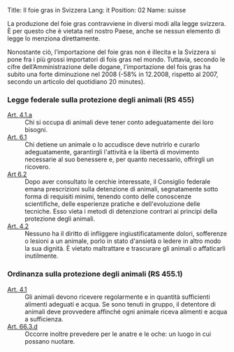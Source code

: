 Title: Il foie gras in Svizzera
Lang: it
Position: 02
Name: suisse

La produzione del foie gras contravviene in diversi modi alla legge svizzera. È per questo che è vietata nel nostro Paese, anche se nessun elemento di legge lo menziona direttamente.

Nonostante ciò, l’importazione del foie gras non é illecita e la Svizzera si pone fra i più grossi importatori di fois gras nel mondo. Tuttavia, secondo le cifre dell’Amministrazione delle dogane, l’importazione del fois gras ha subito una forte diminuzione nel 2008 (-58% in 12.2008, rispetto al 2007, secondo un articolo del quotidiano 20 minutes).

### Legge federale sulla protezione degli animali (RS 455)

<dl>
<dt><a href="https://www.admin.ch/opc/it/classified-compilation/20022103/index.html#a4">Art. 4.1.a</a></dt>
<dd>Chi si occupa di animali deve tener conto adeguatamente dei loro bisogni.</dd>

<dt><a href="https://www.admin.ch/opc/it/classified-compilation/20022103/index.html#a6">Art. 6.1</a></dt>
<dd>Chi detiene un animale o lo accudisce deve nutrirlo e curarlo adeguatamente, garantirgli l'attività e la libertà di movimento necessarie al suo benessere e, per quanto necessario, offrirgli un ricovero.</dd>

<dt><a href="https://www.admin.ch/opc/it/classified-compilation/20022103/index.html#a6">Art 6.2</a></dt>
<dd>Dopo aver consultato le cerchie interessate, il Consiglio federale emana prescrizioni sulla detenzione di animali, segnatamente sotto forma di requisiti minimi, tenendo conto delle conoscenze scientifiche, delle esperienze pratiche e dell'evoluzione delle tecniche. Esso vieta i metodi di detenzione contrari ai principi della protezione degli animali.</dd>

<dt><a href="https://www.admin.ch/opc/it/classified-compilation/20022103/index.html#a4">Art. 4.2</a></dt>
<dd>Nessuno ha il diritto di infliggere ingiustificatamente dolori, sofferenze o lesioni a un animale, porlo in stato d'ansietà o ledere in altro modo la sua dignità. È vietato maltrattare e trascurare gli animali o affaticarli inutilmente.</dd>
</dl>

### Ordinanza sulla protezione degli animali (RS 455.1)

<dl>
<dt><a href="https://www.admin.ch/opc/it/classified-compilation/20080796/index.html#a4">Art. 4.1</a></dt>
<dd>Gli animali devono ricevere regolarmente e in quantità sufficienti alimenti adeguati e acqua. Se sono tenuti in gruppo, il detentore di animali deve provvedere affinché ogni animale riceva alimenti e acqua a sufficienza.</dd>

<dt><a href="https://www.admin.ch/opc/it/classified-compilation/20080796/index.html#a66">Art. 66.3.d</a></dt>
<dd>Occorre inoltre prevedere per le anatre e le oche: un luogo in cui possano nuotare.</dd>
</dl>
